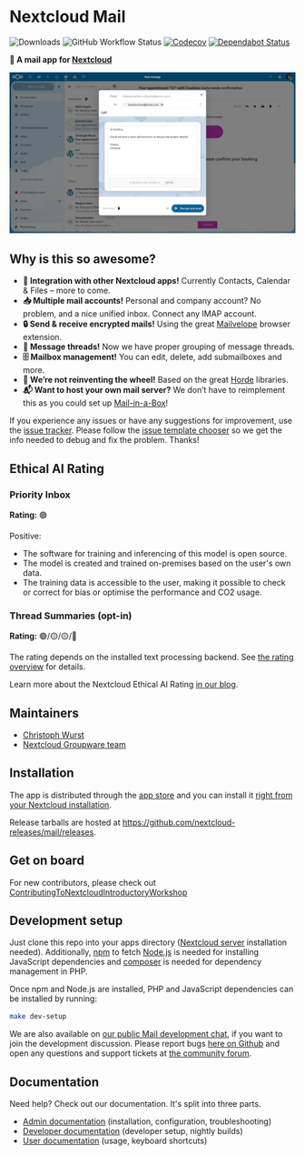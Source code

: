 <!--
  - SPDX-FileCopyrightText: 2016-2024 Nextcloud GmbH and Nextcloud contributors
  - SPDX-FileCopyrightText: 2013-2016 ownCloud, Inc.
  - SPDX-License-Identifier: AGPL-3.0-only
-->
# Nextcloud Mail

![Downloads](https://img.shields.io/github/downloads/nextcloud/mail/total.svg)
![GitHub Workflow Status](https://img.shields.io/github/workflow/status/nextcloud/mail/Test)
[![Codecov](https://img.shields.io/codecov/c/github/nextcloud/mail)](https://codecov.io/gh/nextcloud/mail)
[![Dependabot Status](https://api.dependabot.com/badges/status?host=github&repo=nextcloud/mail)](https://dependabot.com)

**💌 A mail app for [Nextcloud](https://nextcloud.com)**

![](screenshots/mail.png)


## Why is this so awesome?

* **🚀 Integration with other Nextcloud apps!** Currently Contacts, Calendar & Files – more to come.
* **📥 Multiple mail accounts!** Personal and company account? No problem, and a nice unified inbox. Connect any IMAP account.
* **🔒 Send & receive encrypted mails!** Using the great [Mailvelope](https://mailvelope.com) browser extension.
* **📑 Message threads!** Now we have proper grouping of message threads.
* **🗄️ Mailbox management!** You can edit, delete, add submailboxes and more.
* **🙈 We’re not reinventing the wheel!** Based on the great [Horde](https://www.horde.org) libraries.
* **📬 Want to host your own mail server?** We don’t have to reimplement this as you could set up [Mail-in-a-Box](https://mailinabox.email)!

If you experience any issues or have any suggestions for improvement, use the [issue tracker](https://github.com/nextcloud/mail/issues). Please follow the [issue template chooser](https://github.com/nextcloud/mail/issues/new/choose) so we get the info needed to debug and fix the problem. Thanks!

## Ethical AI Rating

### Priority Inbox

**Rating:** 🟢

Positive:
* The software for training and inferencing of this model is open source.
* The model is created and trained on-premises based on the user's own data.
* The training data is accessible to the user, making it possible to check or correct for bias or optimise the performance and CO2 usage.

### Thread Summaries (opt-in)

**Rating:** 🟢/🟡/🟡/🔴

The rating depends on the installed text processing backend. See [the rating overview](https://docs.nextcloud.com/server/latest/admin_manual/ai/index.html) for details.

Learn more about the Nextcloud Ethical AI Rating [in our blog](https://nextcloud.com/blog/nextcloud-ethical-ai-rating/).

## Maintainers

* [Christoph Wurst](https://github.com/ChristophWurst)
* [Nextcloud Groupware team](https://github.com/nextcloud/groupware/#members)

## Installation

The app is distributed through the [app store](https://apps.nextcloud.com/apps/mail) and you can install it [right from your Nextcloud installation](https://docs.nextcloud.com/server/stable/admin_manual/apps_management.html).

Release tarballs are hosted at https://github.com/nextcloud-releases/mail/releases.

## Get on board
For new contributors, please check out [ContributingToNextcloudIntroductoryWorkshop](https://github.com/sleepypioneer/ContributingToNextcloudIntroductoryWorkshop)

## Development setup

Just clone this repo into your apps directory ([Nextcloud server](https://github.com/nextcloud/server#running-master-checkouts) installation needed). Additionally, [npm](https://www.npmjs.com/) to fetch [Node.js](https://nodejs.org/en/download/package-manager/) is needed for installing JavaScript dependencies
and [composer](https://getcomposer.org/download/) is needed for dependency management in PHP.

Once npm and Node.js are installed, PHP and JavaScript dependencies can be installed by running:
```bash
make dev-setup
```

We are also available on [our public Mail development chat](https://cloud.nextcloud.com/call/5qb8fujz), if you want to join the development discussion. Please report bugs [here on Github](https://github.com/nextcloud/mail/issues/new/choose) and open any questions and support tickets at [the community forum](https://help.nextcloud.com/c/apps/mail).

## Documentation

Need help? Check out our documentation. It's split into three parts.
* [Admin documentation](doc/admin.md) (installation, configuration, troubleshooting)
* [Developer documentation](doc/developer.md) (developer setup, nightly builds)
* [User documentation](doc/user.md) (usage, keyboard shortcuts)
